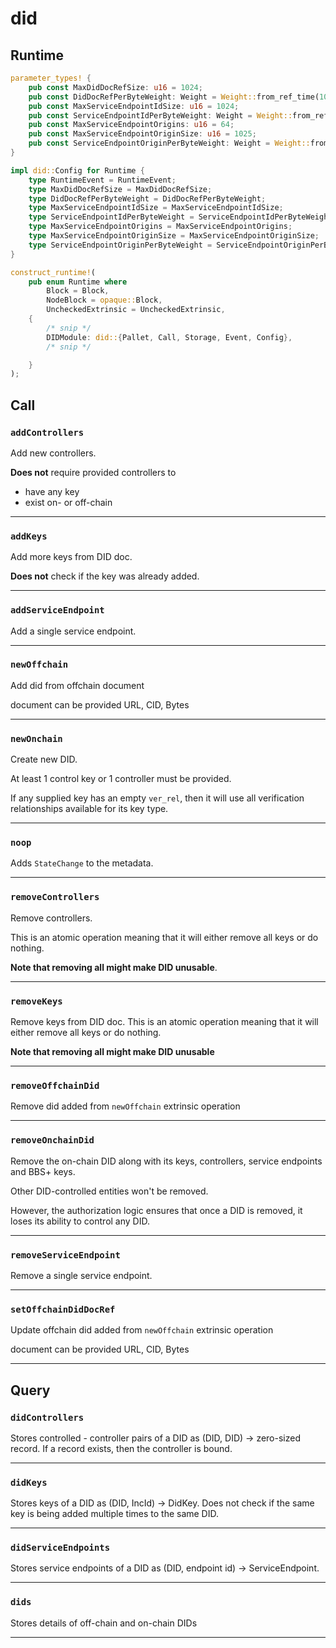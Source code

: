 # did

## Runtime

```rust
parameter_types! {
    pub const MaxDidDocRefSize: u16 = 1024;
    pub const DidDocRefPerByteWeight: Weight = Weight::from_ref_time(10);
    pub const MaxServiceEndpointIdSize: u16 = 1024;
    pub const ServiceEndpointIdPerByteWeight: Weight = Weight::from_ref_time(10);
    pub const MaxServiceEndpointOrigins: u16 = 64;
    pub const MaxServiceEndpointOriginSize: u16 = 1025;
    pub const ServiceEndpointOriginPerByteWeight: Weight = Weight::from_ref_time(10);
}

impl did::Config for Runtime {
    type RuntimeEvent = RuntimeEvent;
    type MaxDidDocRefSize = MaxDidDocRefSize;
    type DidDocRefPerByteWeight = DidDocRefPerByteWeight;
    type MaxServiceEndpointIdSize = MaxServiceEndpointIdSize;
    type ServiceEndpointIdPerByteWeight = ServiceEndpointIdPerByteWeight;
    type MaxServiceEndpointOrigins = MaxServiceEndpointOrigins;
    type MaxServiceEndpointOriginSize = MaxServiceEndpointOriginSize;
    type ServiceEndpointOriginPerByteWeight = ServiceEndpointOriginPerByteWeight;
}

construct_runtime!(
    pub enum Runtime where
        Block = Block,
        NodeBlock = opaque::Block,
        UncheckedExtrinsic = UncheckedExtrinsic,
    {
        /* snip */
        DIDModule: did::{Pallet, Call, Storage, Event, Config},
        /* snip */

    }
);
```

## Call

### `addControllers`

Add new controllers.

**Does not** require provided controllers to

- have any key
- exist on- or off-chain

---

### `addKeys`

Add more keys from DID doc.

**Does not** check if the key was already added.

---

### `addServiceEndpoint`

Add a single service endpoint.

---

### `newOffchain`

Add did from offchain document

document can be provided URL, CID, Bytes

---

### `newOnchain`

Create new DID.

At least 1 control key or 1 controller must be provided.

If any supplied key has an empty `ver_rel`, then it will use all verification relationships available for its key type.

---

### `noop`

Adds `StateChange` to the metadata.

---

### `removeControllers`

Remove controllers.

This is an atomic operation meaning that it will either remove all keys or do nothing.

**Note that removing all might make DID unusable**.

---

### `removeKeys`

Remove keys from DID doc. This is an atomic operation meaning that it will either remove all keys or do nothing.

**Note that removing all might make DID unusable**

---

### `removeOffchainDid`

Remove did added from `newOffchain` extrinsic operation

---

### `removeOnchainDid`

Remove the on-chain DID along with its keys, controllers, service endpoints and BBS+ keys.

Other DID-controlled entities won't be removed.

However, the authorization logic ensures that once a DID is removed, it loses its ability to control any DID.

---

### `removeServiceEndpoint`

Remove a single service endpoint.

---

### `setOffchainDidDocRef`

Update offchain did added from `newOffchain` extrinsic operation

document can be provided URL, CID, Bytes

---

## Query

### `didControllers`

Stores controlled - controller pairs of a DID as (DID, DID) -> zero-sized record. If a record exists, then the controller is bound.

---

### `didKeys`

Stores keys of a DID as (DID, IncId) -> DidKey. Does not check if the same key is being added multiple times to the same DID.

---

### `didServiceEndpoints`

Stores service endpoints of a DID as (DID, endpoint id) -> ServiceEndpoint.

---

### `dids`

Stores details of off-chain and on-chain DIDs

---
